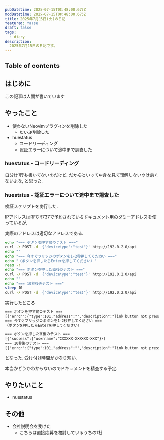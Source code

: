 ```yaml
---
pubDatetime: 2025-07-15T08:48:00.673Z
modDatetime: 2025-07-15T08:48:00.673Z
title: 2025年7月15日(火)の日記
featured: false
draft: false
tags:
  - diary
description:
  2025年7月15日の日記です。
---
```


## Table of contents

## はじめに

この記事は人間が書いています

## やったこと

- 使わないNeovimプラグインを削除した
    - だいぶ削除した
- huestatus
    - コードリーディング
    - 認証エラーについて途中まで調査した

### huestatus - コードリーディング

自分は1行も書いてないのだけど, だからといって中身を見て理解しないのは良くないよな, と思った.

### huestatus -  認証エラーについて途中まで調査した

検証スクリプトを実行した.

IPアドレスはRFC 5737で予約されているドキュメント用のダミーアドレスを使っているが,

実際のアドレスは適切なアドレスである.

```bash
echo "=== ボタンを押す前のテスト ==="
curl -X POST -d '{"devicetype":"test"}' http://192.0.2.0/api
echo ""
echo "=== 今すぐブリッジのボタンを1-2秒押してください ==="
echo "（ボタンを押したらEnterを押してください）"
read -r
echo "=== ボタンを押した直後のテスト ==="
curl -X POST -d '{"devicetype":"test"}' http://192.0.2.0/api
echo ""
echo "=== 10秒後のテスト ==="
sleep 10
curl -X POST -d '{"devicetype":"test"}' http://192.0.2.0/api
```

実行したところ

```txt
=== ボタンを押す前のテスト ===
[{"error":{"type":101,"address":"","description":"link button not pressed"}}]
=== 今すぐブリッジのボタンを1-2秒押してください ===
（ボタンを押したらEnterを押してください）

=== ボタンを押した直後のテスト ===
[{"success":{"username":"XXXXXX-XXXXXX-XXX"}}]
=== 10秒後のテスト ===
[{"error":{"type":101,"address":"","description":"link button not pressed"}}]
```

となった. 受け付け時間がかなり短い.

本当かどうかわからないのでドキュメントを精査する予定.

## やりたいこと

- huestatus

## その他

- 会社説明会を受けた
    - こちらは直接応募を検討しているうちの1社

